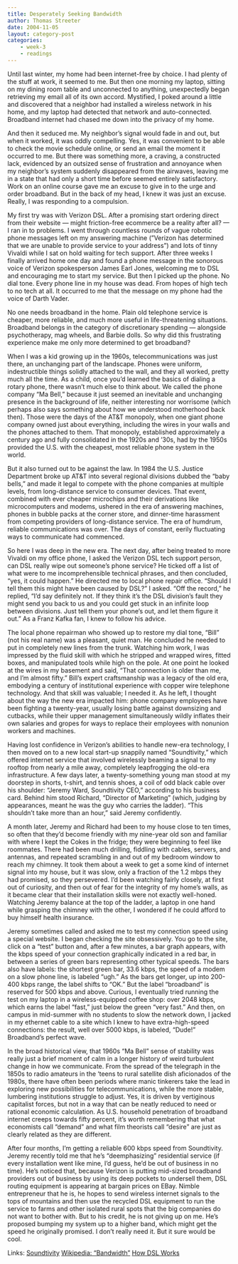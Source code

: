 ```yaml
---
title: Desperately Seeking Bandwidth
author: Thomas Streeter
date: 2004-11-05
layout: category-post
categories: 
    - week-3
    - readings
---
```


Until last winter, my home had been internet-free by choice. I had plenty of the stuff at work, it seemed to me. But then one morning my laptop, sitting on my dining room table and unconnected to anything, unexpectedly began retrieving my email all of its own accord. Mystified, I poked around a little and discovered that a neighbor had installed a wireless network in his home, and my laptop had detected that network and auto-connected. Broadband internet had chased me down into the privacy of my home.

And then it seduced me. My neighbor’s signal would fade in and out, but when it worked, it was oddly compelling. Yes, it was convenient to be able to check the movie schedule online, or send an email the moment it occurred to me. But there was something more, a craving, a constructed lack, evidenced by an outsized sense of frustration and annoyance when my neighbor’s system suddenly disappeared from the airwaves, leaving me in a state that had only a short time before seemed entirely satisfactory. Work on an online course gave me an excuse to give in to the urge and order broadband. But in the back of my head, I knew it was just an excuse. Really, I was responding to a compulsion.

My first try was with Verizon DSL. After a promising start ordering direct from their website — might friction-free ecommerce be a reality after all? — I ran in to problems. I went through countless rounds of vague robotic phone messages left on my answering machine (”Verizon has determined that we are unable to provide service to your address”) and lots of tinny Vivaldi while I sat on hold waiting for tech support. After three weeks I finally arrived home one day and found a phone message in the sonorous voice of Verizon spokesperson James Earl Jones, welcoming me to DSL and encouraging me to start my service. But then I picked up the phone. No dial tone. Every phone line in my house was dead. From hopes of high tech to no tech at all. It occurred to me that the message on my phone had the voice of Darth Vader.

No one needs broadband in the home. Plain old telephone service is cheaper, more reliable, and much more useful in life-threatening situations. Broadband belongs in the category of discretionary spending — alongside psychotherapy, mag wheels, and Barbie dolls. So why did this frustrating experience make me only more determined to get broadband?

When I was a kid growing up in the 1960s, telecommunications was just there, an unchanging part of the landscape. Phones were uniform, indestructible things solidly attached to the wall, and they all worked, pretty much all the time. As a child, once you’d learned the basics of dialing a rotary phone, there wasn’t much else to think about. We called the phone company “Ma Bell,” because it just seemed an inevitable and unchanging presence in the background of life, neither interesting nor worrisome (which perhaps also says something about how we understood motherhood back then). Those were the days of the AT&T monopoly, when one giant phone company owned just about everything, including the wires in your walls and the phones attached to them. That monopoly, established approximately a century ago and fully consolidated in the 1920s and ’30s, had by the 1950s provided the U.S. with the cheapest, most reliable phone system in the world.

But it also turned out to be against the law. In 1984 the U.S. Justice Department broke up AT&T into several regional divisions dubbed the “baby bells,” and made it legal to compete with the phone companies at multiple levels, from long-distance service to consumer devices. That event, combined with ever cheaper microchips and their derivations like microcomputers and modems, ushered in the era of answering machines, phones in bubble packs at the corner store, and dinner-time harassment from competing providers of long-distance service. The era of humdrum, reliable communications was over. The days of constant, eerily fluctuating ways to communicate had commenced.

So here I was deep in the new era. The next day, after being treated to more Vivaldi on my office phone, I asked the Verizon DSL tech support person, can DSL really wipe out someone’s phone service? He ticked off a list of what were to me incomprehensible technical phrases, and then concluded, “yes, it could happen.” He directed me to local phone repair office. “Should I tell them this might have been caused by DSL?” I asked. “Off the record,” he replied, “I’d say definitely not. If they think it’s the DSL division’s fault they might send you back to us and you could get stuck in an infinite loop between divisions. Just tell them your phone’s out, and let them figure it out.” As a Franz Kafka fan, I knew to follow his advice.

The local phone repairman who showed up to restore my dial tone, “Bill” (not his real name) was a pleasant, quiet man. He concluded he needed to put in completely new lines from the trunk. Watching him work, I was impressed by the fluid skill with which he stripped and wrapped wires, fitted boxes, and manipulated tools while high on the pole. At one point he looked at the wires in my basement and said, “That connection is older than me, and I’m almost fifty.” Bill’s expert craftsmanship was a legacy of the old era, embodying a century of institutional experience with copper wire telephone technology. And that skill was valuable; I needed it. As he left, I thought about the way the new era impacted him: phone company employees have been fighting a twenty-year, usually losing battle against downsizing and cutbacks, while their upper management simultaneously wildly inflates their own salaries and gropes for ways to replace their employees with nonunion workers and machines.

Having lost confidence in Verizon’s abilities to handle new-era technology, I then moved on to a new local start-up snappily named “Soundtivity,” which offered internet service that involved wirelessly beaming a signal to my rooftop from nearly a mile away, completely leapfrogging the old-era infrastructure. A few days later, a twenty-something young man stood at my doorstep in shorts, t-shirt, and tennis shoes, a coil of odd black cable over his shoulder: “Jeremy Ward, Soundtivity CEO,” according to his business card. Behind him stood Richard, “Director of Marketing” (which, judging by appearances, meant he was the guy who carries the ladder). “This shouldn’t take more than an hour,” said Jeremy confidently.

A month later, Jeremy and Richard had been to my house close to ten times, so often that they’d become friendly with my nine-year old son and familiar with where I kept the Cokes in the fridge; they were beginning to feel like roommates. There had been much drilling, fiddling with cables, servers, and antennas, and repeated scrambling in and out of my bedroom window to reach my chimney. It took them about a week to get a some kind of internet signal into my house, but it was slow, only a fraction of the 1.2 mbps they had promised, so they persevered. I’d been watching fairly closely, at first out of curiosity, and then out of fear for the integrity of my home’s walls, as it became clear that their installation skills were not exactly well-honed. Watching Jeremy balance at the top of the ladder, a laptop in one hand while grasping the chimney with the other, I wondered if he could afford to buy himself health insurance.

Jeremy sometimes called and asked me to test my connection speed using a special website. I began checking the site obsessively. You go to the site, click on a “test” button and, after a few minutes, a bar graph appears, with the kbps speed of your connection graphically indicated in a red bar, in between a series of green bars representing other typical speeds. The bars also have labels: the shortest green bar, 33.6 kbps, the speed of a modem on a slow phone line, is labeled “ugh.” As the bars get longer, up into 200-400 kbps range, the label shifts to “OK.” But the label “broadband” is reserved for 500 kbps and above. Curious, I eventually tried running the test on my laptop in a wireless-equipped coffee shop: over 2048 kbps, which earns the label “fast,” just below the green “very fast.” And then, on campus in mid-summer with no students to slow the network down, I jacked in my ethernet cable to a site which I knew to have extra-high-speed connections: the result, well over 5000 kbps, is labeled, “Dude!” Broadband’s perfect wave.

In the broad historical view, that 1960s “Ma Bell” sense of stability was really just a brief moment of calm in a longer history of weird turbulent change in how we communicate. From the spread of the telegraph in the 1850s to radio amateurs in the ‘teens to rural satellite dish aficionados of the 1980s, there have often been periods where manic tinkerers take the lead in exploring new possibilities for telecommunications, while the more stable, lumbering institutions struggle to adjust. Yes, it is driven by vertiginous capitalist forces, but not in a way that can be neatly reduced to need or rational economic calculation. As U.S. household penetration of broadband internet creeps towards fifty percent, it’s worth remembering that what economists call “demand” and what film theorists call “desire” are just as clearly related as they are different.

After four months, I’m getting a reliable 600 kbps speed from Soundtivity. Jeremy recently told me that he’s “deemphasizing” residential service (if every installation went like mine, I’d guess, he’d be out of business in no time). He’s noticed that, because Verizon is putting mid-sized broadband providers out of business by using its deep pockets to undersell them, DSL routing equipment is appearing at bargain prices on EBay. Nimble entrepreneur that he is, he hopes to send wireless internet signals to the tops of mountains and then use the recycled DSL equipment to run the service to farms and other isolated rural spots that the big companies do not want to bother with. But to his credit, he is not giving up on me. He’s proposed bumping my system up to a higher band, which might get the speed he originally promised. I don’t really need it. But it sure would be cool.

Links:
[Soundtivity](http://soundtivity.com/)
[Wikipedia: “Bandwidth”](https://en.wikipedia.org/wiki/Bandwidth)
[How DSL Works](https://computer.howstuffworks.com/dsl.htm)

